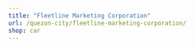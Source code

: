 ```yaml
---
title: "Fleetline Marketing Corporation"
url: /quezon-city/fleetline-marketing-corporation/
shop: car
---
```

